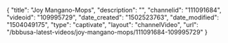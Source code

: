 {
    "title": "Joy Mangano-Mops",
    "description": "",
    "channelid": "111091684",
    "videoid": "109995729",
    "date_created": "1502523763",
    "date_modified": "1504049175",
    "type": "captivate",
    "layout": "channelVideo",
    "url": "\/bbbusa-latest-videos\/joy-mangano-mops\/111091684-109995729"
}